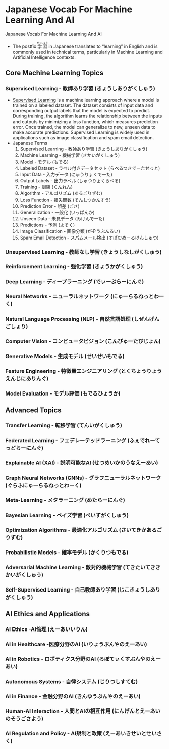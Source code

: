 # Japanese Vocab For Machine Learning And AI
Japanese Vocab For Machine Learning And AI

* The postfix <ruby>学習<rt>がくしゅう</rt></ruby> in Japanese translates to “learning” in English and is commonly used in technical terms, particularly in Machine Learning and Artificial Intelligence contexts. 

## Core Machine Learning Topics
###	Supervised Learning - 教師あり学習 (きょうしありがくしゅう)
  * [Supervised Learning](https://en.wikipedia.org/wiki/Supervised_learning) is a machine learning approach where a model is trained on a labeled dataset. The dataset consists of input data and corresponding output labels that the model is expected to predict. During training, the algorithm learns the relationship between the inputs and outputs by minimizing a loss function, which measures prediction error. Once trained, the model can generalize to new, unseen data to make accurate predictions. Supervised Learning is widely used in applications such as image classification and spam email detection.
  * Japanese Terms
	1.	Supervised Learning - 教師あり学習 (きょうしありがくしゅう)
	2.	Machine Learning - 機械学習 (きかいがくしゅう)
	3.	Model - モデル (もでる)
	4.	Labeled Dataset - ラベル付きデータセット (らべるつきでーたせっと)
	5.	Input Data - 入力データ (にゅうりょくでーた)
	6.	Output Labels - 出力ラベル (しゅつりょくらべる)
	7.	Training - 訓練 (くんれん)
	8.	Algorithm - アルゴリズム (あるごりずむ)
	9.	Loss Function - 損失関数 (そんしつかんすう)
	10.	Prediction Error - 誤差 (ごさ)
	11.	Generalization - 一般化 (いっぱんか)
	12.	Unseen Data - 未見データ (みけんでーた)
	13.	Predictions - 予測 (よそく)
	14.	Image Classification - 画像分類 (がぞうぶんるい)
	15.	Spam Email Detection - スパムメール検出 (すぱむめーるけんしゅつ)	
###	Unsupervised Learning - 教師なし学習 (きょうしなしがくしゅう)
###	Reinforcement Learning - 強化学習 (きょうかがくしゅう)
###	Deep Learning - ディープラーニング (でぃーぷらーにんぐ)
###	Neural Networks - ニューラルネットワーク (にゅーらるねっとわーく)
###	Natural Language Processing (NLP) - 自然言語処理 (しぜんげんごしょり)
###	Computer Vision -  コンピュータビジョン (こんぴゅーたびじょん)
###	Generative Models - 生成モデル (せいせいもでる)
###	Feature Engineering - 特徴量エンジニアリング (とくちょうりょうえんじにありんぐ)
###	Model Evaluation - モデル評価 (もでるひょうか)

## Advanced Topics
###	Transfer Learning - 転移学習 (てんいがくしゅう)
###	Federated Learning - フェデレーテッドラーニング (ふぇでれーてっどらーにんぐ)
###	Explainable AI (XAI) - 説明可能なAI (せつめいかのうなえーあい)
###	Graph Neural Networks (GNNs) - グラフニューラルネットワーク (ぐらふにゅーらるねっとわーく)
###	Meta-Learning - メタラーニング (めたらーにんぐ)
###	Bayesian Learning -  ベイズ学習 (べいずがくしゅう)
###	Optimization Algorithms - 最適化アルゴリズム (さいてきかあるごりずむ)
###	Probabilistic Models - 確率モデル (かくりつもでる)
###	Adversarial Machine Learning - 敵対的機械学習 (てきたいてききかいがくしゅう)
###	Self-Supervised Learning - 自己教師あり学習 (じこきょうしありがくしゅう)

## AI Ethics and Applications
###	AI Ethics -AI倫理 (えーあいいりん)
###	AI in Healthcare -医療分野のAI (いりょうぶんやのえーあい)
###	AI in Robotics - ロボティクス分野のAI (ろぼてぃくすぶんやのえーあい)
###	Autonomous Systems - 自律システム (じりつしすてむ)
###	AI in Finance - 金融分野のAI (きんゆうぶんやのえーあい)
###	Human-AI Interaction - 人間とAIの相互作用 (にんげんとえーあいのそうごさよう)
###	AI Regulation and Policy - AI規制と政策 (えーあいきせいとせいさく)
